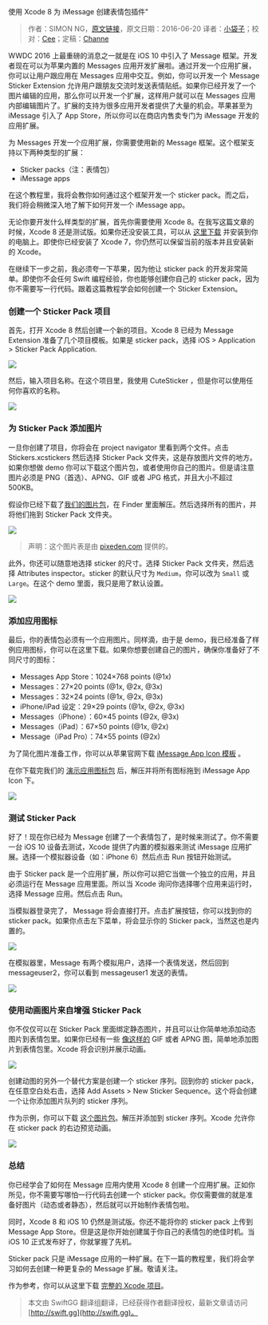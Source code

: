 使用 Xcode 8 为 iMessage 创建表情包插件"

> 作者：SIMON NG，[原文链接](http://www.appcoda.com/message-sticker-app/)，原文日期：2016-06-20
> 译者：[小袋子](http://daizi.me)；校对：[Cee](https://github.com/Cee)；定稿：[Channe](http://www.jianshu.com/users/7a07113a6597/latest_articles)
  









WWDC 2016 上最重磅的消息之一就是在 iOS 10 中引入了 Message 框架。开发者现在可以为苹果内置的 Messages 应用开发扩展啦。通过开发一个应用扩展，你可以让用户跟应用在 Messages 应用中交互。例如，你可以开发一个 Message Sticker Extension 允许用户跟朋友交流时发送表情贴纸。如果你已经开发了一个图片编辑的应用，那么你可以开发一个扩展，这样用户就可以在 Messages 应用内部编辑图片了。扩展的支持为很多应用开发者提供了大量的机会。苹果甚至为 iMessage 引入了 App Store，所以你可以在商店内售卖专门为 iMessage 开发的应用扩展。



为 Messages 开发一个应用扩展，你需要使用新的 Message 框架。这个框架支持以下两种类型的扩展：

- Sticker packs（注：表情包）
- iMessage apps
 
在这个教程里，我将会教你如何通过这个框架开发一个 sticker pack。而之后，我们将会稍微深入地了解下如何开发一个 iMessage app。

无论你要开发什么样类型的扩展，首先你需要使用 Xcode 8。在我写这篇文章的时候，Xcode 8 还是测试版。如果你还没安装工具，可以从 [这里下载](https://developer.apple.com/xcode/) 并安装到你的电脑上。即使你已经安装了 Xcode 7，你仍然可以保留当前的版本并且安装新的 Xcode。

在继续下一步之前，我必须夸一下苹果，因为他让 sticker pack 的开发非常简单。即使你不会任何 Swift 编程经验，你也能够创建你自己的 sticker pack，因为你不需要写一行代码。跟着这篇教程学会如何创建一个 Sticker Extension。

### 创建一个 Sticker Pack 项目

首先，打开 Xcode 8 然后创建一个新的项目。Xcode 8 已经为 Message Extension 准备了几个项目模板。如果是 sticker pack，选择 iOS > Application > Sticker Pack Application.

![](https://www.appcoda.com/wp-content/uploads/2016/06/messages-ext-newproject-1024x599.png)

然后，输入项目名称。在这个项目里，我使用 CuteSticker ，但是你可以使用任何你喜欢的名称。

![](https://www.appcoda.com/wp-content/uploads/2016/06/messages-ext-projectoptions-1024x720.png)

### 为 Sticker Pack 添加图片

一旦你创建了项目，你将会在 project navigator 里看到两个文件。点击 Stickers.xcstickers 然后选择 Sticker Pack 文件夹，这是存放图片文件的地方。如果你想做 demo 你可以下载这个图片包，或者使用你自己的图片。但是请注意图片必须是 PNG（首选）、APNG、GIF 或者 JPG 格式，并且大小不超过 500KB。

假设你已经下载了[我们的图片包](https://github.com/appcoda/iMessageSticker/blob/master/Resources/StickerPack.zip?raw=true)，在 Finder 里面解压。然后选择所有的图片，并将他们拖到 Sticker Pack 文件夹。

![](https://www.appcoda.com/wp-content/uploads/2016/06/messages-drag-images-1024x594.png)

> 声明：这个图片表是由 [pixeden.com](http://www.pixeden.com/conceptual-vectors/halloween-vector-art-pack-vol2) 提供的。

此外，你还可以随意地选择 sticker 的尺寸。选择 Sticker Pack 文件夹，然后选择 Attributes inspector。sticker 的默认尺寸为 `Medium`，你可以改为 `Small` 或 `Large`。在这个 demo 里面，我只是用了默认设置。

![](https://www.appcoda.com/wp-content/uploads/2016/06/messages-sticker-size-1024x314.png)

### 添加应用图标

最后，你的表情包必须有一个应用图片。同样滴，由于是 demo，我已经准备了样例应用图标，你可以在这里下载。如果你想要创建自己的图片，确保你准备好了不同尺寸的图标：

 - Messages App Store：1024×768 points (@1x)
 - Messages：27×20 points (@1x, @2x, @3x)
 - Messages：32×24 points (@1x, @2x, @3x)
 - iPhone/iPad 设定：29×29 points (@1x, @2x, @3x)
 - Messages（iPhone）：60×45 points (@2x, @3x)
 - Messages（iPad）：67×50 points (@1x, @2x)
 - Message（iPad Pro）：74×55 points (@2x)

为了简化图片准备工作，你可以从苹果官网下载 [iMessage App Icon 模板](https://developer.apple.com/ios/human-interface-guidelines/resources/) 。

在你下载完我们的 [演示应用图标包](https://github.com/appcoda/iMessageSticker/blob/master/Resources/cutesticker-appicon.zip?raw=true) 后，解压并将所有图标拖到 iMessage App Icon 下。

![](https://www.appcoda.com/wp-content/uploads/2016/06/messages-app-icon-1024x596.png)

### 测试 Sticker Pack

好了！现在你已经为 Message 创建了一个表情包了，是时候来测试了。你不需要一台 iOS 10 设备去测试，Xcode 提供了内置的模拟器来测试 iMessage 应用扩展。选择一个模拟器设备（如：iPhone 6）然后点击 Run 按钮开始测试。

由于 Sticker pack 是一个应用扩展，所以你可以把它当做一个独立的应用，并且必须运行在 Message 应用里面。所以当 Xcode 询问你选择哪个应用来运行时，选择 Message 应用。然后点击 Run。

当模拟器登录完了， Message 将会直接打开。点击扩展按钮，你可以找到你的 sticker pack。如果你点击左下菜单，将会显示你的 Sticker pack，当然这也是内置的。

![](https://www.appcoda.com/wp-content/uploads/2016/06/messages-stickerpack-test-1024x654.png)

在模拟器里，Message 有两个模拟用户，选择一个表情发送，然后回到 messageuser2，你可以看到 messageuser1 发送的表情。

![](https://www.appcoda.com/wp-content/uploads/2016/06/messages-test-between-users-1024x577.png)

### 使用动画图片来自增强 Sticker Pack

你不仅仅可以在 Sticker Pack 里面绑定静态图片，并且可以让你简单地添加动态图片到表情包里。如果你已经有一些 [像这样的](http://giphy.com/gifs/transparent-dancing-happy-A9rJJcBbu1ah2) GIF 或者 APNG 图，简单地添加图片到表情包里。Xcode 将会识别并展示动画。

![](http://www.appcoda.com/wp-content/uploads/2016/06/cutesticker-animated.gif)

创建动图的另外一个替代方案是创建一个 sticker 序列。回到你的 sticker pack，在任意空白处右击，选择 Add Assets > New Sticker Sequence。这个将会创建一个让你添加图片队列的 sticker 序列。

作为示例，你可以下载 [这个图片包](https://github.com/appcoda/iMessageSticker/blob/master/Resources/animation_images.zip?raw=true)。解压并添加到 sticker 序列。Xcode 允许你在 sticker pack 的右边预览动画。

![](http://www.appcoda.com/wp-content/uploads/2016/06/messages-sequence-animated.gif)

### 总结

你已经学会了如何在 Message 应用内使用 Xcode 8 创建一个应用扩展。正如你所见，你不需要写哪怕一行代码去创建一个 sticker pack。你仅需要做的就是准备好图片（动态或者静态），然后就可以开始制作表情包啦。

同时，Xcode 8 和 iOS 10 仍然是测试版。你还不能将你的 sticker pack 上传到 Message App Store。但是这是你开始创建属于你自己的表情包的绝佳时机。当 iOS 10 正式发布好了，你就掌握了先机。

Sticker pack 只是 iMessage 应用的一种扩展。在下一篇的教程里，我们将会学习如何去创建一种更复杂的 Message 扩展。敬请关注。

作为参考，你可以从这里下载 [完整的 Xcode 项目](https://github.com/appcoda/iMessageSticker)。
> 本文由 SwiftGG 翻译组翻译，已经获得作者翻译授权，最新文章请访问 [http://swift.gg](http://swift.gg)。